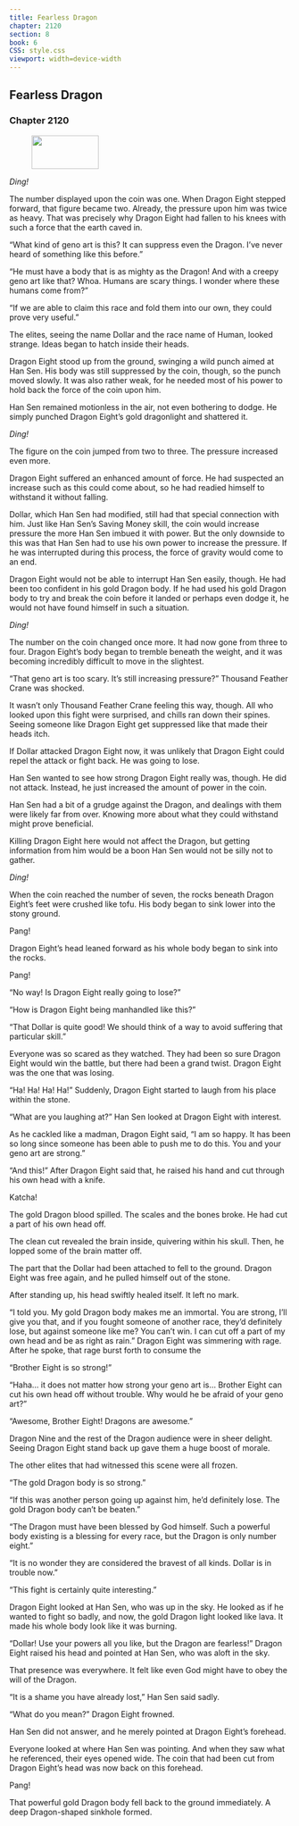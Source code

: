 ```yaml
---
title: Fearless Dragon
chapter: 2120
section: 8
book: 6
CSS: style.css
viewport: width=device-width
---
```


## Fearless Dragon

### Chapter 2120

<figure>
	<img src="../Images/gem.gif" alt="" id="gem" width="120" height="60" />
</figure>

*Ding!*

The number displayed upon the coin was one. When Dragon Eight stepped forward, that figure became two. Already, the pressure upon him was twice as heavy. That was precisely why Dragon Eight had fallen to his knees with such a force that the earth caved in.

“What kind of geno art is this? It can suppress even the Dragon. I’ve never heard of something like this before.”

“He must have a body that is as mighty as the Dragon! And with a creepy geno art like that? Whoa. Humans are scary things. I wonder where these humans come from?”

“If we are able to claim this race and fold them into our own, they could prove very useful.”

The elites, seeing the name Dollar and the race name of Human, looked strange. Ideas began to hatch inside their heads.

Dragon Eight stood up from the ground, swinging a wild punch aimed at Han Sen. His body was still suppressed by the coin, though, so the punch moved slowly. It was also rather weak, for he needed most of his power to hold back the force of the coin upon him.

Han Sen remained motionless in the air, not even bothering to dodge. He simply punched Dragon Eight’s gold dragonlight and shattered it.

*Ding!*

The figure on the coin jumped from two to three. The pressure increased even more.

Dragon Eight suffered an enhanced amount of force. He had suspected an increase such as this could come about, so he had readied himself to withstand it without falling.

Dollar, which Han Sen had modified, still had that special connection with him. Just like Han Sen’s Saving Money skill, the coin would increase pressure the more Han Sen imbued it with power. But the only downside to this was that Han Sen had to use his own power to increase the pressure. If he was interrupted during this process, the force of gravity would come to an end.

Dragon Eight would not be able to interrupt Han Sen easily, though. He had been too confident in his gold Dragon body. If he had used his gold Dragon body to try and break the coin before it landed or perhaps even dodge it, he would not have found himself in such a situation.

*Ding!*

The number on the coin changed once more. It had now gone from three to four. Dragon Eight’s body began to tremble beneath the weight, and it was becoming incredibly difficult to move in the slightest.

“That geno art is too scary. It’s still increasing pressure?” Thousand Feather Crane was shocked.

It wasn’t only Thousand Feather Crane feeling this way, though. All who looked upon this fight were surprised, and chills ran down their spines. Seeing someone like Dragon Eight get suppressed like that made their heads itch.

If Dollar attacked Dragon Eight now, it was unlikely that Dragon Eight could repel the attack or fight back. He was going to lose.

Han Sen wanted to see how strong Dragon Eight really was, though. He did not attack. Instead, he just increased the amount of power in the coin.

Han Sen had a bit of a grudge against the Dragon, and dealings with them were likely far from over. Knowing more about what they could withstand might prove beneficial.

Killing Dragon Eight here would not affect the Dragon, but getting information from him would be a boon Han Sen would not be silly not to gather.

*Ding!*

When the coin reached the number of seven, the rocks beneath Dragon Eight’s feet were crushed like tofu. His body began to sink lower into the stony ground.

Pang!

Dragon Eight’s head leaned forward as his whole body began to sink into the rocks.

Pang!

“No way! Is Dragon Eight really going to lose?”

“How is Dragon Eight being manhandled like this?”

“That Dollar is quite good! We should think of a way to avoid suffering that particular skill.”

Everyone was so scared as they watched. They had been so sure Dragon Eight would win the battle, but there had been a grand twist. Dragon Eight was the one that was losing.

“Ha! Ha! Ha! Ha!” Suddenly, Dragon Eight started to laugh from his place within the stone.

“What are you laughing at?” Han Sen looked at Dragon Eight with interest.

As he cackled like a madman, Dragon Eight said, “I am so happy. It has been so long since someone has been able to push me to do this. You and your geno art are strong.”

“And this!” After Dragon Eight said that, he raised his hand and cut through his own head with a knife.

Katcha!

The gold Dragon blood spilled. The scales and the bones broke. He had cut a part of his own head off.

The clean cut revealed the brain inside, quivering within his skull. Then, he lopped some of the brain matter off.

The part that the Dollar had been attached to fell to the ground. Dragon Eight was free again, and he pulled himself out of the stone.

After standing up, his head swiftly healed itself. It left no mark.

“I told you. My gold Dragon body makes me an immortal. You are strong, I’ll give you that, and if you fought someone of another race, they’d definitely lose, but against someone like me? You can’t win. I can cut off a part of my own head and be as right as rain.” Dragon Eight was simmering with rage. After he spoke, that rage burst forth to consume the

“Brother Eight is so strong!”

“Haha… it does not matter how strong your geno art is… Brother Eight can cut his own head off without trouble. Why would he be afraid of your geno art?”

“Awesome, Brother Eight! Dragons are awesome.”

Dragon Nine and the rest of the Dragon audience were in sheer delight. Seeing Dragon Eight stand back up gave them a huge boost of morale.

The other elites that had witnessed this scene were all frozen.

“The gold Dragon body is so strong.”

“If this was another person going up against him, he’d definitely lose. The gold Dragon body can’t be beaten.”

“The Dragon must have been blessed by God himself. Such a powerful body existing is a blessing for every race, but the Dragon is only number eight.”

“It is no wonder they are considered the bravest of all kinds. Dollar is in trouble now.”

“This fight is certainly quite interesting.”

Dragon Eight looked at Han Sen, who was up in the sky. He looked as if he wanted to fight so badly, and now, the gold Dragon light looked like lava. It made his whole body look like it was burning.

“Dollar! Use your powers all you like, but the Dragon are fearless!” Dragon Eight raised his head and pointed at Han Sen, who was aloft in the sky.

That presence was everywhere. It felt like even God might have to obey the will of the Dragon.

“It is a shame you have already lost,” Han Sen said sadly.

“What do you mean?” Dragon Eight frowned.

Han Sen did not answer, and he merely pointed at Dragon Eight’s forehead.

Everyone looked at where Han Sen was pointing. And when they saw what he referenced, their eyes opened wide. The coin that had been cut from Dragon Eight’s head was now back on this forehead.

Pang!

That powerful gold Dragon body fell back to the ground immediately. A deep Dragon-shaped sinkhole formed.